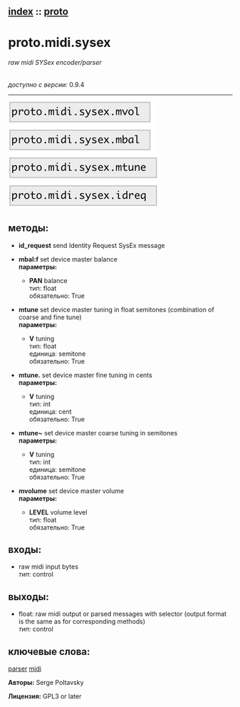 [index](index.html) :: [proto](category_proto.html)
---

# proto.midi.sysex

###### raw midi SYSex encoder/parser

*доступно с версии:* 0.9.4

---




[![example](../examples/img/proto.midi.sysex.jpg)](../examples/pd/proto.midi.sysex.pd)





## методы:

* **id_request**
send Identity Request SysEx message<br>

* **mbal:f**
set device master balance<br>
  __параметры:__
  - **PAN** balance<br>
    тип: float <br>
    обязательно: True <br>

* **mtune**
set device master tuning in float semitones (combination of coarse and fine
tune)<br>
  __параметры:__
  - **V** tuning<br>
    тип: float <br>
    единица: semitone <br>
    обязательно: True <br>

* **mtune.**
set device master fine tuning in cents<br>
  __параметры:__
  - **V** tuning<br>
    тип: int <br>
    единица: cent <br>
    обязательно: True <br>

* **mtune~**
set device master coarse tuning in semitones<br>
  __параметры:__
  - **V** tuning<br>
    тип: int <br>
    единица: semitone <br>
    обязательно: True <br>

* **mvolume**
set device master volume<br>
  __параметры:__
  - **LEVEL** volume level<br>
    тип: float <br>
    обязательно: True <br>






## входы:

* raw midi input bytes<br>
_тип:_ control



## выходы:

* float: raw midi output or parsed messages with selector (output format is the same as for corresponding methods)<br>
_тип:_ control



## ключевые слова:

[parser](keywords/parser.html)
[midi](keywords/midi.html)






**Авторы:** Serge Poltavsky




**Лицензия:** GPL3 or later





